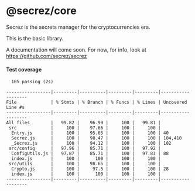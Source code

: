 # @secrez/core

Secrez is the secrets manager for the cryptocurrencies era.

This is the basic library.

A documentation will come soon. For now, for info, look at https://github.com/secrez/secrez


#### Test coverage

```
  105 passing (2s)

-----------------|---------|----------|---------|---------|-------------------
File             | % Stmts | % Branch | % Funcs | % Lines | Uncovered Line #s 
-----------------|---------|----------|---------|---------|-------------------
All files        |   99.82 |    96.99 |     100 |   99.81 |                   
 src             |     100 |    97.66 |     100 |     100 |                   
  Entry.js       |     100 |    95.65 |     100 |     100 | 40                
  Secrez.js      |     100 |    98.47 |     100 |     100 | 104,410           
  _Secrez.js     |     100 |    94.12 |     100 |     100 | 102               
 src/config      |   97.96 |    85.71 |     100 |   97.92 |                   
  ConfigUtils.js |   97.87 |    85.71 |     100 |   97.83 | 88                
  index.js       |     100 |      100 |     100 |     100 |                   
 src/utils       |     100 |    98.65 |     100 |     100 |                   
  Crypto.js      |     100 |     97.5 |     100 |     100 | 28                
  index.js       |     100 |      100 |     100 |     100 |                   
-----------------|---------|----------|---------|---------|-------------------
```
